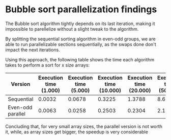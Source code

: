 # Bubble sort parallelization findings

The Bubble sort algorithm tightly depends on its last iteration, making it impossible to parellelize without a slight tweak to the algorithm.

By splitting the sequential sorting algorithm in even-odd groups, we are able to run parallelizable sections sequentially, as the swaps done don't impact the next iterations.

Using this approach, the following table shows the time each algorithm takes to perform a sort for x size arrays:

| Version                    | Execution time (1.000)   | Execution time (5.000)   | Execution time (10.000)  | Execution time (20.000)  | Execution time (50.000)  | Execution time (100.000)  |
|----------------------------|--------------------------|--------------------------|--------------------------|--------------------------|--------------------------|--------------------------|
| Sequential                 | 0.0032                   | 0.0678                   | 0.3225                   | 1.3788                   | 8.6942                   | 35.0315                  |
| Even-odd parallel          | 0.0063                   | 0.0258                   | 0.2503                   | 0.2304                   | 2.1974                   | 8.0553                   |

Concluding that, for very small array sizes, the parallel version is not worth it, while, as array sizes get bigger, the speedup is very considerable 